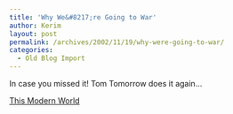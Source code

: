 ```yaml
---
title: 'Why We&#8217;re Going to War'
author: Kerim
layout: post
permalink: /archives/2002/11/19/why-were-going-to-war/
categories:
  - Old Blog Import
---
```

In case you missed it! Tom Tomorrow does it again&#8230;

<a href="http://www.salon.com/comics/tomo/2002/11/18/tomo/index.html" onclick="_gaq.push(['_trackEvent', 'outbound-article', 'http://www.salon.com/comics/tomo/2002/11/18/tomo/index.html', 'This Modern World']);" >This Modern World</a>

